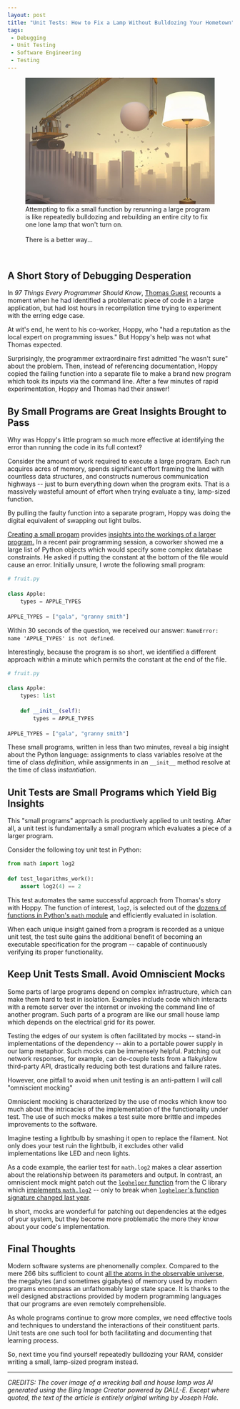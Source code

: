 ```yaml
---
layout: post
title: "Unit Tests: How to Fix a Lamp Without Bulldozing Your Hometown"
tags:
 - Debugging
 - Unit Testing
 - Software Engineering
 - Testing
---
```


<figure>
    <img style="max-height: 50vh" src="/assets/img/unit_testing_bulldozing_lamps/wrecking_ball_lamp.jpg" alt="A lone house lamp stands in contrast to a large wrecking ball destroying a city of skyscapers.">
    <figcaption>
    Attempting to fix a small function by rerunning a large program is like repeatedly bulldozing and rebuilding an entire city to fix one lone lamp that won't turn on. <br/><br/> There is a better way...
    </figcaption>
</figure>

<br/>

## A Short Story of Debugging Desperation

In *97 Things Every Programmer Should Know*, [Thomas Guest](https://www.linkedin.com/in/thomasguest) recounts a moment when he had identified a problematic piece of code in a large application, but had lost hours in recompilation time trying to experiment with the erring edge case.

At wit's end, he went to his co-worker, Hoppy, who "had a reputation as the local expert on programming issues." But Hoppy's help was not what Thomas expected.

Surprisingly, the programmer extraordinaire first admitted "he wasn't sure" about the problem. Then, instead of referencing documentation, Hoppy copied the failing function into a separate file to make a brand new program which took its inputs via the command line. After a few minutes of rapid experimentation, Hoppy and Thomas had their answer!

## By Small Programs are Great Insights Brought to Pass

Why was Hoppy's little program so much more effective at identifying the error than running the code in its full context?

Consider the amount of work required to execute a large program. Each run acquires acres of memory, spends significant effort framing the land with countless data structures, and constructs numerous communication highways -- just to burn everything down when the program exits. That is a massively wasteful amount of effort when trying evaluate a tiny, lamp-sized function.

By pulling the faulty function into a separate program, Hoppy was doing the digital equivalent of swapping out light bulbs.

[Creating a small progam](https://stackoverflow.com/help/minimal-reproducible-example) provides [insights into the workings of a larger program.](https://ericlippert.com/2014/03/05/how-to-debug-small-programs/#:~:text=these%20techniques%20then%20scale%20up%20to%20finding%20bugs%20in%20non-trivial%20programs.) In a recent pair programming session, a coworker showed me a large list of Python objects which would specify some complex database constraints. He asked if putting the constant at the bottom of the file would cause an error. Initially unsure, I wrote the following small program:

```python
# fruit.py

class Apple:
    types = APPLE_TYPES
    
APPLE_TYPES = ["gala", "granny smith"]
```

Within 30 seconds of the question, we received our answer: `NameError: name 'APPLE_TYPES' is not defined`. 

Interestingly, because the program is so short, we identified a different approach within a minute which permits the constant at the end of the file.

```python
# fruit.py

class Apple:
    types: list
    
    def __init__(self):
        types = APPLE_TYPES
    
APPLE_TYPES = ["gala", "granny smith"]
```

These small programs, written in less than two minutes,  reveal a big insight about the Python language: assignments to class variables resolve at the time of class *definition*, while assignments in an `__init__` method resolve at the time of class *instantiation*.

## Unit Tests are Small Programs which Yield Big Insights

This "small programs" approach is productively applied to unit testing. After all, a unit test is fundamentally a small program which evaluates a piece of a larger program.

Consider the following toy unit test in Python:

```python
from math import log2

def test_logarithms_work():
    assert log2(4) == 2
```

This test automates the same successful approach from Thomas's story with Hoppy. The function of interest, `log2`, is selected out of the [dozens of functions in Python's `math` module](https://docs.python.org/3/library/math.html?highlight=math#module-math) and efficiently evaluated in isolation.

When each unique insight gained from a program is recorded as a unique unit test, the test suite gains the additional benefit of becoming an executable specification for the program -- capable of continuously verifying its proper functionality.

## Keep Unit Tests Small. Avoid Omniscient Mocks

Some parts of large programs depend on complex infrastructure, which can make them hard to test in isolation. Examples include code which interacts with a remote server over the internet or invoking the command line of another program. Such parts of a program are like our small house lamp which depends on the electrical grid for its power.

Testing the edges of our system is often facilitated by mocks -- stand-in implementations of the dependency -- akin to a portable power supply in our lamp metaphor. Such mocks can be immensely helpful. Patching out network responses, for example, can de-couple tests from a flaky/slow third-party API, drastically reducing both test durations and failure rates.

However, one pitfall to avoid when unit testing is an anti-pattern I will call "omniscient mocking"

Omniscient mocking is characterized by the use of mocks which know too much about the intricacies of the implementation of the functionality under test. The use of such mocks makes a test suite more brittle and impedes improvements to the software.

Imagine testing a lightbulb by smashing it open to replace the filament. Not only does your test ruin the lightbulb, it excludes other valid implementations like LED and neon lights.

As a code example, the earlier test for `math.log2` makes a clear assertion about the relationship between its parameters and output. In contrast, an omniscient mock might patch out the [`loghelper` function](https://github.com/python/cpython/blob/74c72a2fc73941394839bd912c4814398b461446/Modules/mathmodule.c#L2219) from the C library which [implements `math.log2`](https://github.com/python/cpython/blob/74c72a2fc73941394839bd912c4814398b461446/Modules/mathmodule.c#L2302) -- only to break when [`loghelper`'s function signature changed last year](https://github.com/python/cpython/commit/5a80e8580e2eb9eac4035d81439ed51523fcc4d2).

In short, mocks are wonderful for patching out dependencies at the edges of your system, but they become more problematic the more they know about your code's implementation.

## Final Thoughts

Modern software systems are phenomenally complex. Compared to the mere 266 bits sufficient to count [all the atoms in the observable universe](https://www.thoughtco.com/number-of-atoms-in-the-universe-603795), the megabytes (and sometimes gigabytes) of memory used by modern programs encompass an unfathomably large state space. It is thanks to the well designed abstractions provided by modern programming languages that our programs are even remotely comprehensible.

As whole programs continue to grow more complex, we need effective tools and techniques to understand the interactions of their constituent parts. Unit tests are one such tool for both facilitating and documenting that learning process.

So, next time you find yourself repeatedly bulldozing your RAM, consider writing a small, lamp-sized program instead.

<!--
Proof: 266 bits are sufficient to count the 10**80 atoms in the observable universe.

$ python
>>> (2**266) // (10**80)
1

OR
$ python
>>> import math
>>> math.log2(10**80)
265.754247590989
-->

------

*CREDITS: The cover image of a wrecking ball and house lamp was AI generated using the Bing Image Creator powered by DALL-E. Except where quoted, the text of the article is entirely original writing by Joseph Hale.*